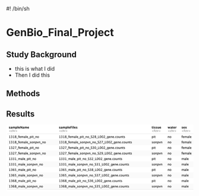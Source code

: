 #! /bin/sh
# GenBio_Final_Project

## Study Background 
- this is what I did
- Then I did this 

## Methods 

## Results 

![](./sampletable.png)
